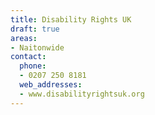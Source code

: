```yaml
---
title: Disability Rights UK
draft: true
areas:
- Naitonwide
contact:
  phone:
  - 0207 250 8181
  web_addresses:
  - www.disabilityrightsuk.org
---
```


